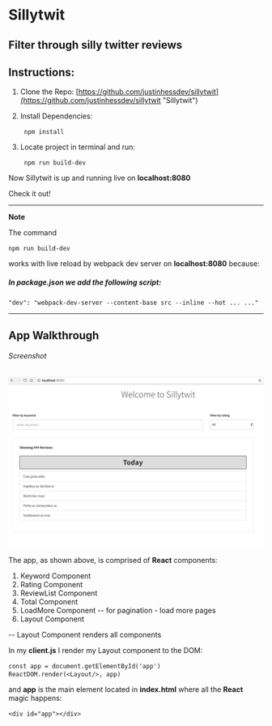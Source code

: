 # Sillytwit
## Filter through silly twitter reviews

## Instructions:

1. Clone the Repo: [https://github.com/justinhessdev/sillytwit](https://github.com/justinhessdev/sillytwit "Sillytwit")

2. Install Dependencies: 

		npm install

3. Locate project in terminal and run:
		
		npm run build-dev
		
Now Sillytwit is up and running live on **localhost:8080**

Check it out!		
	
________________________

**Note**

The command 
	
	npm run build-dev
	
works with live reload by webpack dev server on **localhost:8080** because:	

##### In package.json we add the following script: 

	"dev": "webpack-dev-server --content-base src --inline --hot ... ..."
	
________________________


## App Walkthrough

###### Screenshot
![Alt text](./src/img/sillytwit.png?raw=true "Sillytwit Screenshot")

The app, as shown above, is comprised of **React** components:

1. Keyword Component 
2. Rating Component
3. ReviewList Component
4. Total Component
5. LoadMore Component -- for pagination - load more pages
6. Layout Component

-- Layout Component renders all components

In my **client.js** I render my Layout component to the DOM:
	
	const app = document.getElementById('app')
	ReactDOM.render(<Layout/>, app)
	
and **app** is the main element located in **index.html** where all the **React** magic happens:

	<div id="app"></div>
	
	

